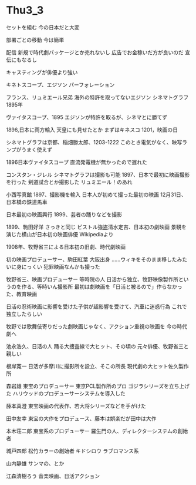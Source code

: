 # Thu3_3
セットを組む
今の日本だと大変

部署ごとの移動
今は簡単

配信
新規で時代劇パッケージとか売れないし
広告でお金稼いだ方が良いのだ
宣伝にもなるし

キャスティングが俳優より強い

キネトスコープ、エジソン
パーフォレーション

フランス、リュミエール兄弟
海外の特許を取ってないエジソン
シネマトグラフ1895年

ヴァイタスコープ、1895
エジソンが特許を取るが、シネマとに勝てず

1896,日本に両方輸入
天皇にも見せたとか
まずはキネスコ
1201，映画の日

シネマトグラフは京都、稲畑勝太郎、1203-1222
このとき電気がなく、映写ランプがうまく使えず

1896日本ヴァイタスコープ
直流発電機が無かったので遅れた

コンスタン・ジレル
シネマトグラフは撮影も可能
1897、日本で最初に映画撮影を行った
剣道試合とか撮影した
リュミエール！のあれ

小西写真館
1897、撮影機を輸入
日本人が初めて撮った最初の映画
12月31日、日本橋の鉄道馬車

日本最初の映画興行
1899、芸者の踊りなどを撮影

1899、駒田好洋
さっきと同じ
ピストル強盗清水定吉、日本初の劇映画
景観を演じた横山が日本初の映画俳優
Wikipediaより

1908年、牧野省三による日本初の旧劇、時代劇映画

初の映画プロデューサー、駒田紅葉
大阪出身
……ウィキをそのまま移したみたいに身にっくい
犯罪映画なんかも撮った

牧野省三、映画プロデューサー
等時院の人
日活から独立、牧野映像製作所というのを作る、等時いん撮影所
最初は劇映画を「日活と被るので」作らなかった、教育映画

日活の忍術映画に影響を受けた子供が超影響を受けて、汽車に迷惑行為
これで独立したらしい

牧野では歌舞伎寄りだった劇映画じゃなく、アクション重視の映画を
今の時代劇へ

池永浩久、日活の人
踊る大捜査線で大ヒット、その頃の
元々俳優、牧野省三と親しい

根岸寛一
日活が多摩川に撮影所を設立、そこの所長
現代劇の大ヒット佐久製作所

森岩雄
東宝のプロデューサー
東京PCL製作所のプロ
ゴジラシリーズを立ち上げた
ハリウッドのプロデューサーシステムを導入した

藤本真澄
東宝映画の代表作、若大将シリーズなどを手がけた

田中友幸
東宝の大作をプロデュース、藤本は娯楽だが田中は大作

本木荘二郎
東宝系のプロデューサー
羅生門の人、ディレクターシステムの創始者

城戸四郎
松竹カラーの創始者
キドシロウ
ラブロマンス系

山内静雄
サンマの、とか

江森清樹ろう
音楽映画、日活アクション


